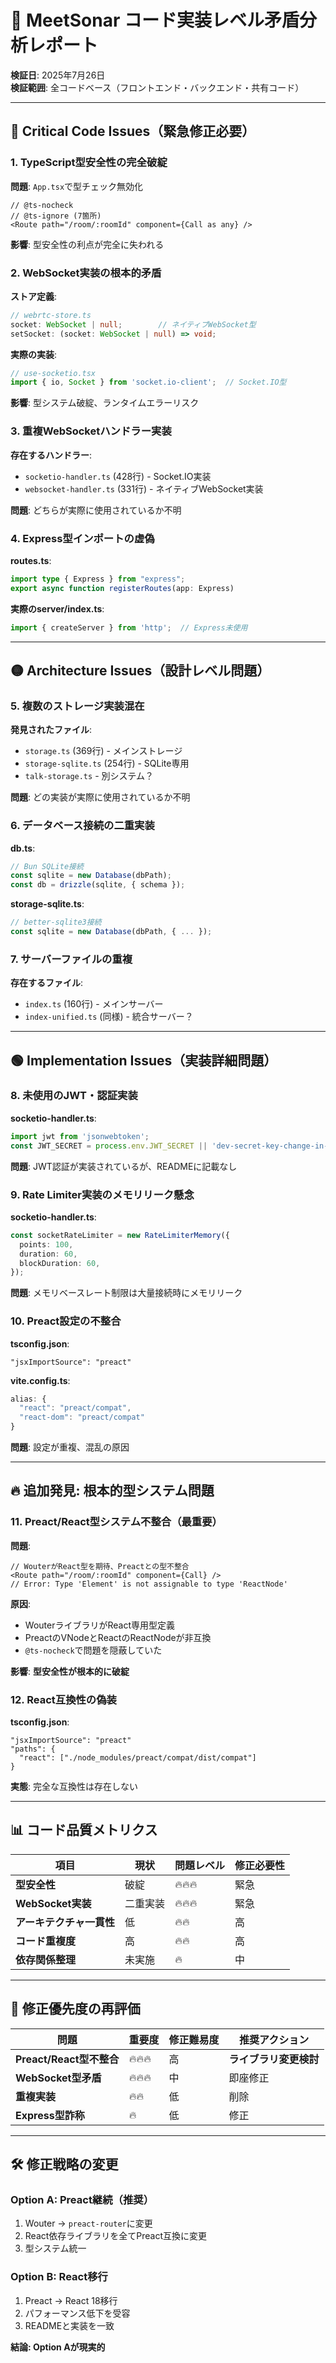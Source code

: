# 🚨 MeetSonar コード実装レベル矛盾分析レポート

**検証日**: 2025年7月26日  
**検証範囲**: 全コードベース（フロントエンド・バックエンド・共有コード）

---

## 🔴 **Critical Code Issues（緊急修正必要）**

### 1. **TypeScript型安全性の完全破綻**
**問題**: `App.tsx`で型チェック無効化
```tsx
// @ts-nocheck  
// @ts-ignore (7箇所)
<Route path="/room/:roomId" component={Call as any} />
```
**影響**: 型安全性の利点が完全に失われる

### 2. **WebSocket実装の根本的矛盾**
**ストア定義**:
```typescript
// webrtc-store.ts
socket: WebSocket | null;        // ネイティブWebSocket型
setSocket: (socket: WebSocket | null) => void;
```
**実際の実装**:
```typescript
// use-socketio.tsx
import { io, Socket } from 'socket.io-client';  // Socket.IO型
```
**影響**: 型システム破綻、ランタイムエラーリスク

### 3. **重複WebSocketハンドラー実装**
**存在するハンドラー**:
- `socketio-handler.ts` (428行) - Socket.IO実装
- `websocket-handler.ts` (331行) - ネイティブWebSocket実装

**問題**: どちらが実際に使用されているか不明

### 4. **Express型インポートの虚偽**
**routes.ts**:
```typescript
import type { Express } from "express";
export async function registerRoutes(app: Express)
```
**実際のserver/index.ts**:
```typescript
import { createServer } from 'http';  // Express未使用
```

---

## 🟡 **Architecture Issues（設計レベル問題）**

### 5. **複数のストレージ実装混在**
**発見されたファイル**:
- `storage.ts` (369行) - メインストレージ
- `storage-sqlite.ts` (254行) - SQLite専用
- `talk-storage.ts` - 別システム？

**問題**: どの実装が実際に使用されているか不明

### 6. **データベース接続の二重実装**
**db.ts**:
```typescript
// Bun SQLite接続
const sqlite = new Database(dbPath);
const db = drizzle(sqlite, { schema });
```
**storage-sqlite.ts**:
```typescript
// better-sqlite3接続
const sqlite = new Database(dbPath, { ... });
```

### 7. **サーバーファイルの重複**
**存在するファイル**:
- `index.ts` (160行) - メインサーバー
- `index-unified.ts` (同様) - 統合サーバー？

---

## 🟢 **Implementation Issues（実装詳細問題）**

### 8. **未使用のJWT・認証実装**
**socketio-handler.ts**:
```typescript
import jwt from 'jsonwebtoken';
const JWT_SECRET = process.env.JWT_SECRET || 'dev-secret-key-change-in-production';
```
**問題**: JWT認証が実装されているが、READMEに記載なし

### 9. **Rate Limiter実装のメモリリーク懸念**
**socketio-handler.ts**:
```typescript
const socketRateLimiter = new RateLimiterMemory({
  points: 100,
  duration: 60,
  blockDuration: 60,
});
```
**問題**: メモリベースレート制限は大量接続時にメモリリーク

### 10. **Preact設定の不整合**
**tsconfig.json**:
```jsonc
"jsxImportSource": "preact"
```
**vite.config.ts**:
```typescript
alias: {
  "react": "preact/compat",
  "react-dom": "preact/compat"
}
```
**問題**: 設定が重複、混乱の原因

---

## 🔥 **追加発見: 根本的型システム問題**

### 11. **Preact/React型システム不整合（最重要）**
**問題**: 
```tsx
// WouterがReact型を期待、Preactとの型不整合
<Route path="/room/:roomId" component={Call} />
// Error: Type 'Element' is not assignable to type 'ReactNode'
```

**原因**: 
- WouterライブラリがReact専用型定義
- PreactのVNodeとReactのReactNodeが非互換
- `@ts-nocheck`で問題を隠蔽していた

**影響**: **型安全性が根本的に破綻**

### 12. **React互換性の偽装**
**tsconfig.json**:
```jsonc
"jsxImportSource": "preact"
"paths": {
  "react": ["./node_modules/preact/compat/dist/compat"]
}
```
**実態**: 完全な互換性は存在しない

---

## 📊 **コード品質メトリクス**

| 項目 | 現状 | 問題レベル | 修正必要性 |
|------|------|------------|-----------|
| **型安全性** | 破綻 | 🔥🔥🔥 | 緊急 |
| **WebSocket実装** | 二重実装 | 🔥🔥🔥 | 緊急 |
| **アーキテクチャ一貫性** | 低 | 🔥🔥 | 高 |
| **コード重複度** | 高 | 🔥🔥 | 高 |
| **依存関係整理** | 未実施 | 🔥 | 中 |

---

## 🎯 **修正優先度の再評価**

| 問題 | 重要度 | 修正難易度 | 推奨アクション |
|------|--------|-----------|---------------|
| **Preact/React型不整合** | 🔥🔥🔥 | 高 | **ライブラリ変更検討** |
| **WebSocket型矛盾** | 🔥🔥🔥 | 中 | 即座修正 |
| **重複実装** | 🔥🔥 | 低 | 削除 |
| **Express型詐称** | 🔥 | 低 | 修正 |

---

## 🛠️ **修正戦略の変更**

### **Option A: Preact継続（推奨）**
1. Wouter → `preact-router`に変更
2. React依存ライブラリを全てPreact互換に変更
3. 型システム統一

### **Option B: React移行**
1. Preact → React 18移行
2. パフォーマンス低下を受容
3. READMEと実装を一致

**結論: Option Aが現実的**

